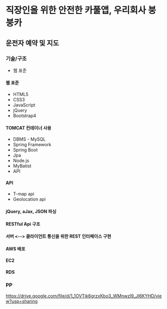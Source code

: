 # 직장인을 위한 안전한 카풀앱, 우리회사 붕붕카
## 운전자 예약 및 지도

### 기술/구조  
* 웹 표준  
#### 웹 표준  
 - HTML5  
 - CSS3  
 - JavaScript  
 - jQuery  
 - Bootstrap4  
#### TOMCAT 컨테이너 사용  
- DBMS - MySQL  
- Spring Framework  
- Spring Boot  
- Jpa  
- Node.js  
- MyBatist  
- API  
#### API  
 - T-map api  
 - Geolocation api   
#### jQuery, aJax, JSON 파싱  
#### RESTful Api 구조  
#### 서버 <--> 클라이언트 통신을 위한 REST 인터페이스 구현  
#### AWS 배포  
#### EC2  
#### RDS  

### PP
https://drive.google.com/file/d/1_1OVTik6grzxKbo3_WMnwzl9_Jl6KYHD/view?usp=sharing
